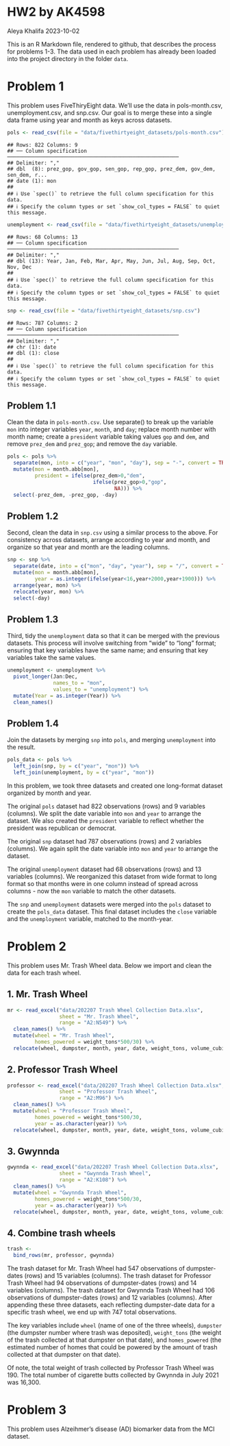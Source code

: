 HW2 by AK4598
================
Aleya Khalifa
2023-10-02

This is an R Markdown file, rendered to github, that describes the
process for problems 1-3. The data used in each problem has already been
loaded into the project directory in the folder `data`.

# Problem 1

This problem uses FiveThiryEight data. We’ll use the data in
pols-month.csv, unemployment.csv, and snp.csv. Our goal is to merge
these into a single data frame using year and month as keys across
datasets.

``` r
pols <- read_csv(file = "data/fivethirtyeight_datasets/pols-month.csv")
```

    ## Rows: 822 Columns: 9
    ## ── Column specification ────────────────────────────────────────────────────────
    ## Delimiter: ","
    ## dbl  (8): prez_gop, gov_gop, sen_gop, rep_gop, prez_dem, gov_dem, sen_dem, r...
    ## date (1): mon
    ## 
    ## ℹ Use `spec()` to retrieve the full column specification for this data.
    ## ℹ Specify the column types or set `show_col_types = FALSE` to quiet this message.

``` r
unemployment <- read_csv(file = "data/fivethirtyeight_datasets/unemployment.csv")
```

    ## Rows: 68 Columns: 13
    ## ── Column specification ────────────────────────────────────────────────────────
    ## Delimiter: ","
    ## dbl (13): Year, Jan, Feb, Mar, Apr, May, Jun, Jul, Aug, Sep, Oct, Nov, Dec
    ## 
    ## ℹ Use `spec()` to retrieve the full column specification for this data.
    ## ℹ Specify the column types or set `show_col_types = FALSE` to quiet this message.

``` r
snp <- read_csv(file = "data/fivethirtyeight_datasets/snp.csv")
```

    ## Rows: 787 Columns: 2
    ## ── Column specification ────────────────────────────────────────────────────────
    ## Delimiter: ","
    ## chr (1): date
    ## dbl (1): close
    ## 
    ## ℹ Use `spec()` to retrieve the full column specification for this data.
    ## ℹ Specify the column types or set `show_col_types = FALSE` to quiet this message.

## Problem 1.1

Clean the data in `pols-month.csv`. Use separate() to break up the
variable `mon` into integer variables `year`, `month`, and `day`;
replace month number with month name; create a `president` variable
taking values `gop` and `dem`, and remove `prez_dem` and `prez_gop`; and
remove the `day` variable.

``` r
pols <- pols %>% 
  separate(mon, into = c("year", "mon", "day"), sep = "-", convert = TRUE) %>%
  mutate(mon = month.abb[mon],
         president = ifelse(prez_dem>0,"dem",
                            ifelse(prez_gop>0,"gop",
                                   NA))) %>%
  select(-prez_dem, -prez_gop, -day)
```

## Problem 1.2

Second, clean the data in `snp.csv` using a similar process to the
above. For consistency across datasets, arrange according to year and
month, and organize so that year and month are the leading columns.

``` r
snp <- snp %>%
  separate(date, into = c("mon", "day", "year"), sep = "/", convert = TRUE) %>% 
  mutate(mon = month.abb[mon],
         year = as.integer(ifelse(year<16,year+2000,year+1900))) %>%
  arrange(year, mon) %>%
  relocate(year, mon) %>%
  select(-day)
```

## Problem 1.3

Third, tidy the `unemployment` data so that it can be merged with the
previous datasets. This process will involve switching from “wide” to
“long” format; ensuring that key variables have the same name; and
ensuring that key variables take the same values.

``` r
unemployment <- unemployment %>%
  pivot_longer(Jan:Dec,
               names_to = "mon",
               values_to = "unemployment") %>%
  mutate(Year = as.integer(Year)) %>%
  clean_names()
```

## Problem 1.4

Join the datasets by merging `snp` into `pols`, and merging
`unemployment` into the result.

``` r
pols_data <- pols %>%
  left_join(snp, by = c("year", "mon")) %>%
  left_join(unemployment, by = c("year", "mon"))
```

In this problem, we took three datasets and created one long-format
dataset organized by month and year.

The original `pols` dataset had 822 observations (rows) and 9 variables
(columns). We split the date variable into `mon` and `year` to arrange
the dataset. We also created the `president` variable to reflect whether
the president was republican or democrat.

The original `snp` dataset had 787 observations (rows) and 2 variables
(columns). We again split the date variable into `mon` and `year` to
arrange the dataset.

The original `unemployment` dataset had 68 observations (rows) and 13
variables (columns). We reorganized this dataset from wide format to
long format so that months were in one column instead of spread across
columns - now the `mon` variable to match the other datasets.

The `snp` and `unemployment` datasets were merged into the `pols`
dataset to create the `pols_data` dataset. This final dataset includes
the `close` variable and the `unemployment` variable, matched to the
month-year.

# Problem 2

This problem uses Mr. Trash Wheel data. Below we import and clean the
data for each trash wheel.

## 1. Mr. Trash Wheel

``` r
mr <- read_excel("data/202207 Trash Wheel Collection Data.xlsx",
                 sheet = "Mr. Trash Wheel",
                 range = "A2:N549") %>%
  clean_names() %>%
  mutate(wheel = "Mr. Trash Wheel",
         homes_powered = weight_tons*500/30) %>%
  relocate(wheel, dumpster, month, year, date, weight_tons, volume_cubic_yards, homes_powered)
```

## 2. Professor Trash Wheel

``` r
professor <- read_excel("data/202207 Trash Wheel Collection Data.xlsx",
                 sheet = "Professor Trash Wheel",
                 range = "A2:M96") %>%
  clean_names() %>%
  mutate(wheel = "Professor Trash Wheel",
         homes_powered = weight_tons*500/30,
         year = as.character(year)) %>%
  relocate(wheel, dumpster, month, year, date, weight_tons, volume_cubic_yards, homes_powered)
```

## 3. Gwynnda

``` r
gwynnda <- read_excel("data/202207 Trash Wheel Collection Data.xlsx",
                 sheet = "Gwynnda Trash Wheel",
                 range = "A2:K108") %>%
  clean_names() %>%
  mutate(wheel = "Gwynnda Trash Wheel",
         homes_powered = weight_tons*500/30,
         year = as.character(year)) %>%
  relocate(wheel, dumpster, month, year, date, weight_tons, volume_cubic_yards, homes_powered)
```

## 4. Combine trash wheels

``` r
trash <- 
  bind_rows(mr, professor, gwynnda)
```

The trash dataset for Mr. Trash Wheel had 547 observations of
dumpster-dates (rows) and 15 variables (columns). The trash dataset for
Professor Trash Wheel had 94 observations of dumpster-dates (rows) and
14 variables (columns). The trash dataset for Gwynnda Trash Wheel had
106 observations of dumpster-dates (rows) and 12 variables (columns).
After appending these three datasets, each reflecting dumpster-date data
for a specific trash wheel, we end up with 747 total observations.

The key variables include `wheel` (name of one of the three wheels),
`dumpster` (the dumpster number where trash was deposited),
`weight_tons` (the weight of the trash collected at that dumpster on
that date), and `homes_powered` (the estimated number of homes that
could be powered by the amount of trash collected at that dumpster on
that date).

Of note, the total weight of trash collected by Professor Trash Wheel
was 190. The total number of cigarette butts collected by Gwynnda in
July 2021 was 16,300.

# Problem 3

This problem uses Alzeihmer’s disease (AD) biomarker data from the MCI
dataset.
